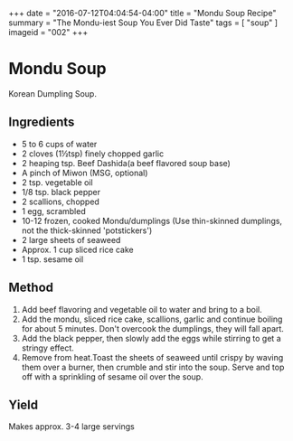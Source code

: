 +++
date = "2016-07-12T04:04:54-04:00"
title = "Mondu Soup Recipe"
summary = "The Mondu-iest Soup You Ever Did Taste"
tags = [ "soup" ]
imageid = "002"
+++

# Mondu Soup

Korean Dumpling Soup.

## Ingredients

- 5 to 6 cups of water	
- 2 cloves (1½tsp) finely chopped garlic
- 2 heaping tsp. Beef Dashida(a beef flavored soup base)	
- A pinch of Miwon (MSG, optional)
- 2 tsp. vegetable oil	
- 1/8 tsp. black pepper
- 2 scallions, chopped	
- 1 egg, scrambled
- 10-12 frozen, cooked Mondu/dumplings (Use thin-skinned dumplings, not the thick-skinned 'potstickers')
- 2 large sheets of seaweed
- Approx. 1 cup sliced rice cake	
- 1 tsp. sesame oil

## Method

1. Add beef flavoring and vegetable oil to water and bring to a boil.
2. Add the mondu, sliced rice cake, scallions, garlic and continue boiling for about 5 minutes. Don't overcook the dumplings, they will fall apart.
3. Add the black pepper, then slowly add the eggs while stirring to get a stringy effect.
4. Remove from heat.Toast the sheets of seaweed until crispy by waving them over a burner, then crumble and stir into the soup. Serve and top off with a sprinkling of sesame oil over the soup.

## Yield 
Makes approx. 3-4 large servings
